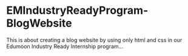 # EMIndustryReadyProgram-BlogWebsite
This is about creating a blog website by using only html and css in our Edumoon Industry Ready Internship program...
